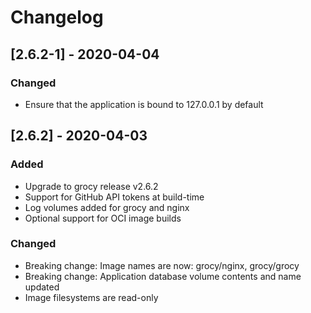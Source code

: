 # Changelog

## [2.6.2-1] - 2020-04-04

### Changed

- Ensure that the application is bound to 127.0.0.1 by default

## [2.6.2] - 2020-04-03

### Added

- Upgrade to grocy release v2.6.2
- Support for GitHub API tokens at build-time
- Log volumes added for grocy and nginx
- Optional support for OCI image builds

### Changed

- Breaking change: Image names are now: grocy/nginx, grocy/grocy
- Breaking change: Application database volume contents and name updated
- Image filesystems are read-only
